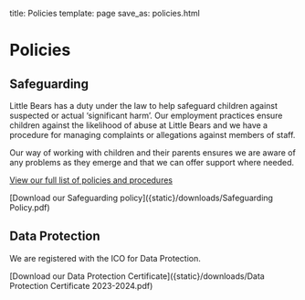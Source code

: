 title: Policies
template: page
save_as: policies.html

# Policies

## Safeguarding

Little Bears has a duty under the law to help safeguard children against
suspected or actual &lsquo;significant harm&rsquo;. Our employment practices ensure
children against the likelihood of abuse at Little Bears and we have a
procedure for managing complaints or allegations against members of staff.

Our way of working with children and their parents ensures we are aware of
any problems as they emerge and that we can offer support where needed.

[View our full list of policies and procedures](policies-list)

[Download our Safeguarding policy]({static}/downloads/Safeguarding Policy.pdf)

## Data Protection

We are registered with the ICO for Data Protection.

[Download our Data Protection Certificate]({static}/downloads/Data Protection Certificate 2023-2024.pdf)
